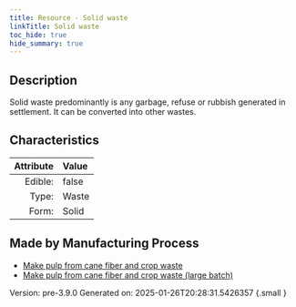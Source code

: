 ```yaml
---
title: Resource - Solid waste
linkTitle: Solid waste
toc_hide: true
hide_summary: true
---
```


## Description
Solid waste predominantly is any garbage, refuse or rubbish generated in settlement. It can be converted into other wastes.

## Characteristics

| Attribute      | Value |
|--------:|:------|
|Edible:|false|
|Type:|Waste|
|Form:|Solid|
 
## Made by Manufacturing Process

- [Make pulp from cane fiber and crop waste](/docs/definitions/process/make-pulp-from-cane-fiber-and-crop-waste)
- [Make pulp from cane fiber and crop waste (large batch)](/docs/definitions/process/make-pulp-from-cane-fiber-and-crop-waste--large-batch-)



    

Version: pre-3.9.0 Generated on: 2025-01-26T20:28:31.5426357
{.small }
